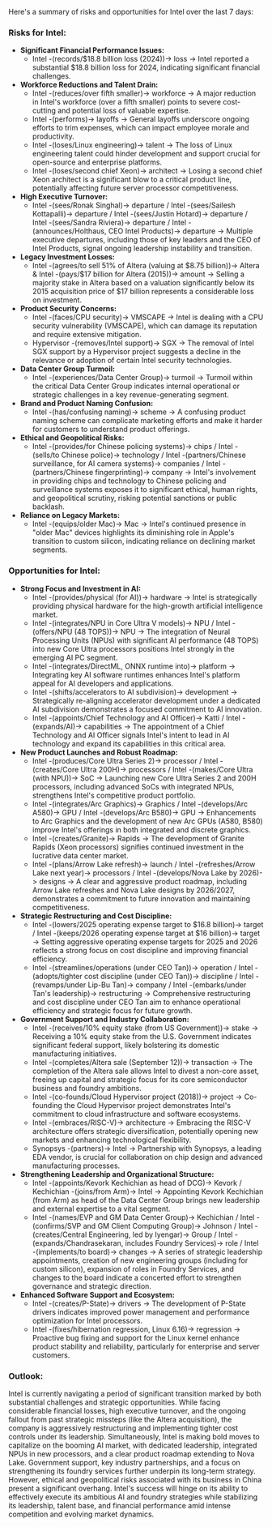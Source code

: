 Here's a summary of risks and opportunities for Intel over the last 7 days:

### Risks for Intel:

*   **Significant Financial Performance Issues:**
    *   Intel -(records/$18.8 billion loss (2024))-> loss → Intel reported a substantial $18.8 billion loss for 2024, indicating significant financial challenges.
*   **Workforce Reductions and Talent Drain:**
    *   Intel -(reduces/over fifth smaller)-> workforce → A major reduction in Intel's workforce (over a fifth smaller) points to severe cost-cutting and potential loss of valuable expertise.
    *   Intel -(performs)-> layoffs → General layoffs underscore ongoing efforts to trim expenses, which can impact employee morale and productivity.
    *   Intel -(loses/Linux engineering)-> talent → The loss of Linux engineering talent could hinder development and support crucial for open-source and enterprise platforms.
    *   Intel -(loses/second chief Xeon)-> architect → Losing a second chief Xeon architect is a significant blow to a critical product line, potentially affecting future server processor competitiveness.
*   **High Executive Turnover:**
    *   Intel -(sees/Ronak Singhal)-> departure / Intel -(sees/Sailesh Kottapalli)-> departure / Intel -(sees/Justin Hotard)-> departure / Intel -(sees/Sandra Riviera)-> departure / Intel -(announces/Holthaus, CEO Intel Products)-> departure → Multiple executive departures, including those of key leaders and the CEO of Intel Products, signal ongoing leadership instability and transition.
*   **Legacy Investment Losses:**
    *   Intel -(agrees/to sell 51% of Altera (valuing at $8.75 billion))-> Altera & Intel -(pays/$17 billion for Altera (2015))-> amount → Selling a majority stake in Altera based on a valuation significantly below its 2015 acquisition price of $17 billion represents a considerable loss on investment.
*   **Product Security Concerns:**
    *   Intel -(faces/CPU security)-> VMSCAPE → Intel is dealing with a CPU security vulnerability (VMSCAPE), which can damage its reputation and require extensive mitigation.
    *   Hypervisor -(removes/Intel support)-> SGX → The removal of Intel SGX support by a Hypervisor project suggests a decline in the relevance or adoption of certain Intel security technologies.
*   **Data Center Group Turmoil:**
    *   Intel -(experiences/Data Center Group)-> turmoil → Turmoil within the critical Data Center Group indicates internal operational or strategic challenges in a key revenue-generating segment.
*   **Brand and Product Naming Confusion:**
    *   Intel -(has/confusing naming)-> scheme → A confusing product naming scheme can complicate marketing efforts and make it harder for customers to understand product offerings.
*   **Ethical and Geopolitical Risks:**
    *   Intel -(provides/for Chinese policing systems)-> chips / Intel -(sells/to Chinese police)-> technology / Intel -(partners/Chinese surveillance, for AI camera systems)-> companies / Intel -(partners/Chinese fingerprinting)-> company → Intel's involvement in providing chips and technology to Chinese policing and surveillance systems exposes it to significant ethical, human rights, and geopolitical scrutiny, risking potential sanctions or public backlash.
*   **Reliance on Legacy Markets:**
    *   Intel -(equips/older Mac)-> Mac → Intel's continued presence in "older Mac" devices highlights its diminishing role in Apple's transition to custom silicon, indicating reliance on declining market segments.

### Opportunities for Intel:

*   **Strong Focus and Investment in AI:**
    *   Intel -(provides/physical (for AI))-> hardware → Intel is strategically providing physical hardware for the high-growth artificial intelligence market.
    *   Intel -(integrates/NPU in Core Ultra V models)-> NPU / Intel -(offers/NPU (48 TOPS))-> NPU → The integration of Neural Processing Units (NPUs) with significant AI performance (48 TOPS) into new Core Ultra processors positions Intel strongly in the emerging AI PC segment.
    *   Intel -(integrates/DirectML, ONNX runtime into)-> platform → Integrating key AI software runtimes enhances Intel's platform appeal for AI developers and applications.
    *   Intel -(shifts/accelerators to AI subdivision)-> development → Strategically re-aligning accelerator development under a dedicated AI subdivision demonstrates a focused commitment to AI innovation.
    *   Intel -(appoints/Chief Technology and AI Officer)-> Katti / Intel -(expands/AI)-> capabilities → The appointment of a Chief Technology and AI Officer signals Intel's intent to lead in AI technology and expand its capabilities in this critical area.
*   **New Product Launches and Robust Roadmap:**
    *   Intel -(produces/Core Ultra Series 2)-> processor / Intel -(creates/Core Ultra 200H)-> processors / Intel -(makes/Core Ultra (with NPU))-> SoC → Launching new Core Ultra Series 2 and 200H processors, including advanced SoCs with integrated NPUs, strengthens Intel's competitive product portfolio.
    *   Intel -(integrates/Arc Graphics)-> Graphics / Intel -(develops/Arc A580)-> GPU / Intel -(develops/Arc B580)-> GPU → Enhancements to Arc Graphics and the development of new Arc GPUs (A580, B580) improve Intel's offerings in both integrated and discrete graphics.
    *   Intel -(creates/Granite)-> Rapids → The development of Granite Rapids (Xeon processors) signifies continued investment in the lucrative data center market.
    *   Intel -(plans/Arrow Lake refresh)-> launch / Intel -(refreshes/Arrow Lake next year)-> processors / Intel -(develops/Nova Lake by 2026)-> designs → A clear and aggressive product roadmap, including Arrow Lake refreshes and Nova Lake designs by 2026/2027, demonstrates a commitment to future innovation and maintaining competitiveness.
*   **Strategic Restructuring and Cost Discipline:**
    *   Intel -(lowers/2025 operating expense target to $16.8 billion)-> target / Intel -(keeps/2026 operating expense target at $16 billion)-> target → Setting aggressive operating expense targets for 2025 and 2026 reflects a strong focus on cost discipline and improving financial efficiency.
    *   Intel -(streamlines/operations (under CEO Tan))-> operation / Intel -(adopts/tighter cost discipline (under CEO Tan))-> discipline / Intel -(revamps/under Lip-Bu Tan)-> company / Intel -(embarks/under Tan's leadership)-> restructuring → Comprehensive restructuring and cost discipline under CEO Tan aim to enhance operational efficiency and strategic focus for future growth.
*   **Government Support and Industry Collaboration:**
    *   Intel -(receives/10% equity stake (from US Government))-> stake → Receiving a 10% equity stake from the U.S. Government indicates significant federal support, likely bolstering its domestic manufacturing initiatives.
    *   Intel -(completes/Altera sale (September 12))-> transaction → The completion of the Altera sale allows Intel to divest a non-core asset, freeing up capital and strategic focus for its core semiconductor business and foundry ambitions.
    *   Intel -(co-founds/Cloud Hypervisor project (2018))-> project → Co-founding the Cloud Hypervisor project demonstrates Intel's commitment to cloud infrastructure and software ecosystems.
    *   Intel -(embraces/RISC-V)-> architecture → Embracing the RISC-V architecture offers strategic diversification, potentially opening new markets and enhancing technological flexibility.
    *   Synopsys -(partners)-> Intel → Partnership with Synopsys, a leading EDA vendor, is crucial for collaboration on chip design and advanced manufacturing processes.
*   **Strengthening Leadership and Organizational Structure:**
    *   Intel -(appoints/Kevork Kechichian as head of DCG)-> Kevork / Kechichian -(joins/from Arm)-> Intel → Appointing Kevork Kechichian (from Arm) as head of the Data Center Group brings new leadership and external expertise to a vital segment.
    *   Intel -(names/EVP and GM Data Center Group)-> Kechichian / Intel -(confirms/SVP and GM Client Computing Group)-> Johnson / Intel -(creates/Central Engineering, led by Iyengar)-> Group / Intel -(expands/Chandrasekaran, includes Foundry Services)-> role / Intel -(implements/to board)-> changes → A series of strategic leadership appointments, creation of new engineering groups (including for custom silicon), expansion of roles in Foundry Services, and changes to the board indicate a concerted effort to strengthen governance and strategic direction.
*   **Enhanced Software Support and Ecosystem:**
    *   Intel -(creates/P-State)-> drivers → The development of P-State drivers indicates improved power management and performance optimization for Intel processors.
    *   Intel -(fixes/hibernation regression, Linux 6.16)-> regression → Proactive bug fixing and support for the Linux kernel enhance product stability and reliability, particularly for enterprise and server customers.

### Outlook:

Intel is currently navigating a period of significant transition marked by both substantial challenges and strategic opportunities. While facing considerable financial losses, high executive turnover, and the ongoing fallout from past strategic missteps (like the Altera acquisition), the company is aggressively restructuring and implementing tighter cost controls under its leadership. Simultaneously, Intel is making bold moves to capitalize on the booming AI market, with dedicated leadership, integrated NPUs in new processors, and a clear product roadmap extending to Nova Lake. Government support, key industry partnerships, and a focus on strengthening its foundry services further underpin its long-term strategy. However, ethical and geopolitical risks associated with its business in China present a significant overhang. Intel's success will hinge on its ability to effectively execute its ambitious AI and foundry strategies while stabilizing its leadership, talent base, and financial performance amid intense competition and evolving market dynamics.
